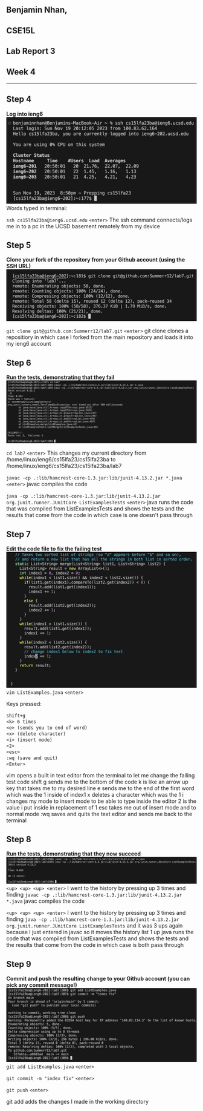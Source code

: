 ## Benjamin Nhan, 
## CSE15L
## Lab Report 3
## Week 4
---

## Step 4
**Log into ieng6**
![Image](baselines4.png)
Words typed in terminal:

`ssh cs15lfa23ba@ieng6.ucsd.edu`
`<enter>`
The ssh command connects/logs me in to a pc in the UCSD basement remotely from my device

## Step 5
**Clone your fork of the repository from your Github account (using the SSH URL)**
![Image](baselines5.png)

`git clone git@github.com:Summerr12/lab7.git`
`<enter>`
git clone clones a repositiory in which case I forked from the main repository and loads it into my ieng6 account

## Step 6
**Run the tests, demonstrating that they fail**
![Image](baselines6.png)

`cd lab7` 
`<enter>`
This changes my current directory from /home/linux/ieng6/cs15lfa23/cs15lfa23ba to /home/linux/ieng6/cs15lfa23/cs15lfa23ba/lab7

`javac -cp .:lib/hamcrest-core-1.3.jar:lib/junit-4.13.2.jar *.java` 
`<enter>`
javac compiles the code

`java -cp .:lib/hamcrest-core-1.3.jar:lib/junit-4.13.2.jar org.junit.runner.JUnitCore ListExamplesTests` 
`<enter>`
java runs the code that was compiled from ListExamplesTests and shows the tests and the results that come from the code in which case is one doesn't pass through

## Step 7
**Edit the code file to fix the failing test**
![Image](baselines7.png)
`vim ListExamples.java` `<enter>`

Keys pressed:
```
shift+g
<k> 6 times
<e> (sends you to end of word)
<x> (delete character)
<i> (insert mode)
<2>
<esc>
:wq (save and quit)
<Enter>
```
vim opens a built in text editor from the terminal to let me change the failing test code
shift g sends me to the bottom of the code
k is like an arrow up key that takes me to my desired line
e sends me to the end of the first word which was the 1 inside of index1
x deletes a character which was the 1
i changes my mode to insert mode to be able to type inside the editor
2 is the value i put inside in replacement of 1
esc takes me out of insert mode and to normal mode
:wq saves and quits the text editor and sends me back to the terminal


## Step 8
**Run the tests, demonstrating that they now succeed**
![Image](baselines8.png)
`<up> <up> <up> <enter>`
I went to the history by pressing up 3 times and finding `javac -cp .:lib/hamcrest-core-1.3.jar:lib/junit-4.13.2.jar *.java` 
javac compiles the code

`<up> <up> <up> <enter>`
I went to the history by pressing up 3 times and finding `java -cp .:lib/hamcrest-core-1.3.jar:lib/junit-4.13.2.jar org.junit.runner.JUnitCore ListExamplesTests` and it was 3 ups again because I just entered in javac so it moves the history list 1 up
java runs the code that was compiled from ListExamplesTests and shows the tests and the results that come from the code in which case is both pass through

## Step 9
**Commit and push the resulting change to your Github account (you can pick any commit message!)**
![Image](baselines9.png)
`git add ListExamples.java`
`<enter>`

`git commit -m "index fix"`
`<enter>`

`git push`
`<enter>`

git add adds the changes I made in the working directory
